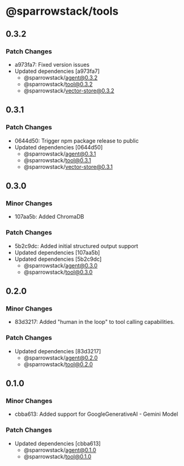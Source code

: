 # @sparrowstack/tools

## 0.3.2

### Patch Changes

- a973fa7: Fixed version issues
- Updated dependencies [a973fa7]
    - @sparrowstack/agent@0.3.2
    - @sparrowstack/tool@0.3.2
    - @sparrowstack/vector-store@0.3.2

## 0.3.1

### Patch Changes

- 0644d50: Trigger npm package release to public
- Updated dependencies [0644d50]
    - @sparrowstack/agent@0.3.1
    - @sparrowstack/tool@0.3.1
    - @sparrowstack/vector-store@0.3.1

## 0.3.0

### Minor Changes

- 107aa5b: Added ChromaDB

### Patch Changes

- 5b2c9dc: Added initial structured output support
- Updated dependencies [107aa5b]
- Updated dependencies [5b2c9dc]
    - @sparrowstack/agent@0.3.0
    - @sparrowstack/tool@0.3.0

## 0.2.0

### Minor Changes

- 83d3217: Added "human in the loop" to tool calling capabilities.

### Patch Changes

- Updated dependencies [83d3217]
    - @sparrowstack/agent@0.2.0
    - @sparrowstack/tool@0.2.0

## 0.1.0

### Minor Changes

- cbba613: Added support for GoogleGenerativeAI - Gemini Model

### Patch Changes

- Updated dependencies [cbba613]
    - @sparrowstack/agent@0.1.0
    - @sparrowstack/tool@0.1.0

